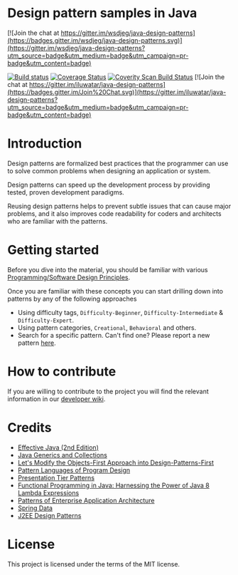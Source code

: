 <!-- the line below needs to be an empty line C: (its because kramdown isnt
     that smart and dearly wants an empty line before a heading to be able to
     display it as such, e.g. website) -->

# Design pattern samples in Java

[![Join the chat at https://gitter.im/wsdjeg/java-design-patterns](https://badges.gitter.im/wsdjeg/java-design-patterns.svg)](https://gitter.im/wsdjeg/java-design-patterns?utm_source=badge&utm_medium=badge&utm_campaign=pr-badge&utm_content=badge)

[![Build status](https://travis-ci.org/iluwatar/java-design-patterns.svg?branch=master)](https://travis-ci.org/iluwatar/java-design-patterns)
[![Coverage Status](https://coveralls.io/repos/iluwatar/java-design-patterns/badge.svg?branch=master)](https://coveralls.io/r/iluwatar/java-design-patterns?branch=master)
[![Coverity Scan Build Status](https://scan.coverity.com/projects/5634/badge.svg)](https://scan.coverity.com/projects/5634)
[![Join the chat at https://gitter.im/iluwatar/java-design-patterns](https://badges.gitter.im/Join%20Chat.svg)](https://gitter.im/iluwatar/java-design-patterns?utm_source=badge&utm_medium=badge&utm_campaign=pr-badge&utm_content=badge)

# Introduction

Design patterns are formalized best practices that the programmer can use to
solve common problems when designing an application or system.

Design patterns can speed up the development process by providing tested, proven
development paradigms.

Reusing design patterns helps to prevent subtle issues that can cause major
problems, and it also improves code readability for coders and architects who
are familiar with the patterns.

# Getting started

Before you dive into the material, you should be familiar with various 
[Programming/Software Design Principles](http://webpro.github.io/programming-principles/). 

Once you are familiar with these concepts you can start drilling down into patterns by any of the following approaches

 - Using difficulty tags, `Difficulty-Beginner`, `Difficulty-Intermediate` & `Difficulty-Expert`.
 - Using pattern categories, `Creational`, `Behavioral` and others.
 - Search for a specific pattern. Can't find one? Please report a new pattern [here](https://github.com/iluwatar/java-design-patterns/issues).

# How to contribute

If you are willing to contribute to the project you will find the relevant information in our [developer wiki](https://github.com/iluwatar/java-design-patterns/wiki).

# Credits

* [Effective Java (2nd Edition)](http://www.amazon.com/Effective-Java-Edition-Joshua-Bloch/dp/0321356683)
* [Java Generics and Collections](http://www.amazon.com/Java-Generics-Collections-Maurice-Naftalin/dp/0596527756/)
* [Let's Modify the Objects-First Approach into Design-Patterns-First](http://edu.pecinovsky.cz/papers/2006_ITiCSE_Design_Patterns_First.pdf)
* [Pattern Languages of Program Design](http://www.amazon.com/Pattern-Languages-Program-Design-Coplien/dp/0201607344/ref=sr_1_1)
* [Presentation Tier Patterns](http://www.javagyan.com/tutorials/corej2eepatterns/presentation-tier-patterns)
* [Functional Programming in Java: Harnessing the Power of Java 8 Lambda Expressions](http://www.amazon.com/Functional-Programming-Java-Harnessing-Expressions/dp/1937785467/ref=sr_1_1)
* [Patterns of Enterprise Application Architecture](http://www.amazon.com/Patterns-Enterprise-Application-Architecture-Martin/dp/0321127420)
* [Spring Data](http://www.amazon.com/Spring-Data-Mark-Pollack/dp/1449323952/ref=sr_1_1)
* [J2EE Design Patterns](http://www.amazon.com/J2EE-Design-Patterns-William-Crawford/dp/0596004273/ref=sr_1_2)

# License

This project is licensed under the terms of the MIT license.
